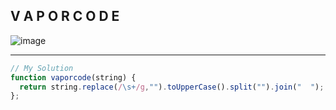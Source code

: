 ## V A P O R C O D E
![image](https://user-images.githubusercontent.com/99033220/177885343-ea6d7153-2154-43d8-b22e-2e00d7a3746c.png)

---
```JavaScript
// My Solution
function vaporcode(string) {
  return string.replace(/\s+/g,"").toUpperCase().split("").join("  ");
};
```
